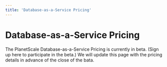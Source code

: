 ```yaml
---
title: 'Database-as-a-Service Pricing'
---
```


# Database-as-a-Service Pricing

The PlanetScale Database-as-a-Service Pricing is currently in beta. (Sign up here to participate in the beta.) We will update this page with the pricing details in advance of the close of the bata.
